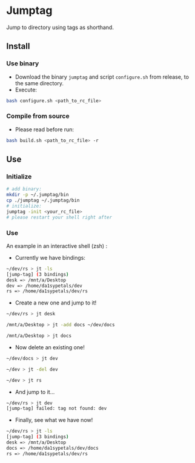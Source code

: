 # Jumptag

Jump to directory using tags as shorthand.

## Install
### Use binary
- Download the binary `jumptag` and script `configure.sh` from release, to the same directory.
- Execute:
```sh
bash configure.sh <path_to_rc_file>
```

### Compile from source
- Please read before run:
```sh
bash build.sh <path_to_rc_file> -r
```

## Use
### Initialize
```sh
# add binary:
mkdir -p ~/.jumptag/bin
cp ./jumptag ~/.jumptag/bin
# initialize:
jumptag -init <your_rc_file>
# please restart your shell right after
```

### Use
An example in an interactive shell (zsh) :
- Currently we have bindings:
```sh
~/dev/rs > jt -ls
[jump-tag] (3 bindings)
desk => /mnt/a/Desktop
dev => /home/da1sypetals/dev
rs => /home/da1sypetals/dev/rs
```
- Create a new one and jump to it!
```sh
~/dev/rs > jt desk

/mnt/a/Desktop > jt -add docs ~/dev/docs

/mnt/a/Desktop > jt docs
```
- Now delete an existing one!
```sh
~/dev/docs > jt dev

~/dev > jt -del dev

~/dev > jt rs
```
- And jump to it...
```sh
~/dev/rs > jt dev
[jump-tag] failed: tag not found: dev
```

- Finally, see what we have now!
```sh
~/dev/rs > jt -ls
[jump-tag] (3 bindings)
desk => /mnt/a/Desktop
docs => /home/da1sypetals/dev/docs
rs => /home/da1sypetals/dev/rs
```
